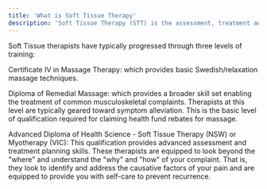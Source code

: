 ```yaml
---
title: 'What is Soft Tissue Therapy'
description: 'Soft Tissue Therapy (STT) is the assessment, treatment and management of soft tissue injury, pain and dysfunction. The soft tissues of the body include fascia, muscles, ligaments, tendons and skin. '
---
```


Soft Tissue therapists have typically progressed through three levels of training:

Certificate IV in Massage Therapy: which provides basic Swedish/relaxation massage techniques.

Diploma of Remedial Massage: which provides a broader skill set enabling the treatment of common musculoskeletal complaints. Therapists at this level are typically geared toward symptom alleviation. This is the basic level of qualification required for claiming health fund rebates for massage. 

Advanced Diploma of Health Science - Soft Tissue Therapy (NSW) or Myotherapy (VIC): This qualification provides advanced assessment and treatment planning skills. These therapists are equipped to look beyond the "where" and understand the "why" and "how" of your complaint. That is, they look to identify and address the causative factors of your pain and are equipped to provide you with self-care to prevent recurrence. 